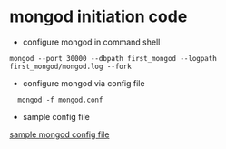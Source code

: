 # mongod initiation code

  * configure mongod in command shell

  ``mongod --port 30000 --dbpath first_mongod --logpath first_mongod/mongod.log --fork``

  * configure mongod via config file  

  ``  mongod -f mongod.conf``

  * sample config file

  [sample mongod config file](./mongod.conf)
